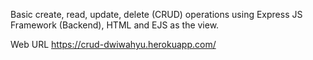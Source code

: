 Basic create, read, update, delete (CRUD) operations using Express JS Framework (Backend), HTML and EJS as the view. 

Web URL 
https://crud-dwiwahyu.herokuapp.com/
